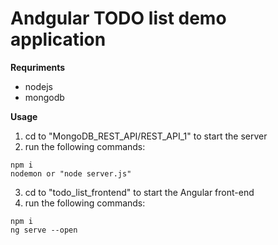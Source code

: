 # Andgular TODO list demo application

**Requriments**
- nodejs
- mongodb

**Usage**  

1. cd to "MongoDB_REST_API/REST_API_1" to start the server
2. run the following commands:

```
npm i
nodemon or "node server.js"
```


3. cd to "todo_list_frontend" to start the Angular front-end
4. run the following commands:
```
npm i
ng serve --open
```
